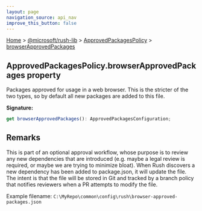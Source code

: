 ```yaml
---
layout: page
navigation_source: api_nav
improve_this_button: false
---
```



[Home](./index.md) &gt; [@microsoft/rush-lib](./rush-lib.md) &gt; [ApprovedPackagesPolicy](./rush-lib.approvedpackagespolicy.md) &gt; [browserApprovedPackages](./rush-lib.approvedpackagespolicy.browserapprovedpackages.md)

## ApprovedPackagesPolicy.browserApprovedPackages property

Packages approved for usage in a web browser. This is the stricter of the two types, so by default all new packages are added to this file.

<b>Signature:</b>

```typescript
get browserApprovedPackages(): ApprovedPackagesConfiguration;
```

## Remarks

This is part of an optional approval workflow, whose purpose is to review any new dependencies that are introduced (e.g. maybe a legal review is required, or maybe we are trying to minimize bloat). When Rush discovers a new dependency has been added to package.json, it will update the file. The intent is that the file will be stored in Git and tracked by a branch policy that notifies reviewers when a PR attempts to modify the file.

Example filename: `C:\MyRepo\common\config\rush\browser-approved-packages.json`
